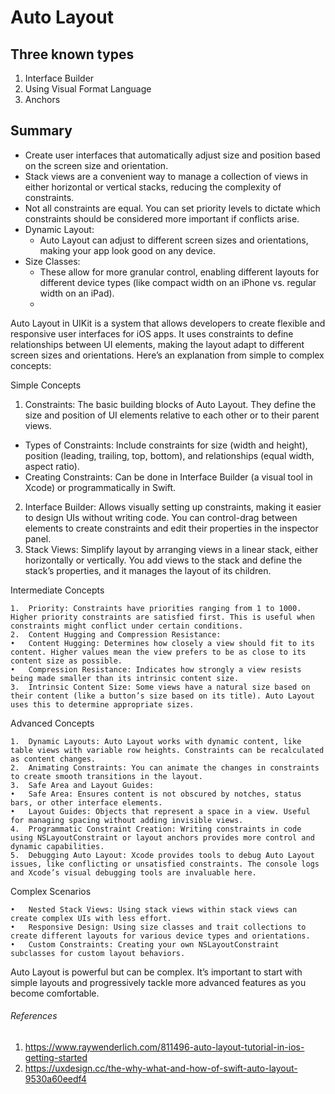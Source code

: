 # Auto Layout

## Three known types

1. Interface Builder
2. Using Visual Format Language
3. Anchors

## Summary 
- Create user interfaces that automatically adjust size and position based on the screen size and orientation.
- Stack views are a convenient way to manage a collection of views in either horizontal or vertical stacks, reducing the complexity of constraints.
- Not all constraints are equal. You can set priority levels to dictate which constraints should be considered more important if conflicts arise.
- Dynamic Layout:
  - Auto Layout can adjust to different screen sizes and orientations, making your app look good on any device.
- Size Classes:
  - These allow for more granular control, enabling different layouts for different device types (like compact width on an iPhone vs. regular width on an iPad).
  - 

Auto Layout in UIKit is a system that allows developers to create flexible and responsive user interfaces for iOS apps. It uses constraints to define relationships between UI elements, making the layout adapt to different screen sizes and orientations. Here’s an explanation from simple to complex concepts:

Simple Concepts

1. Constraints: The basic building blocks of Auto Layout. They define the size and position of UI elements relative to each other or to their parent views.
 - Types of Constraints: Include constraints for size (width and height), position (leading, trailing, top, bottom), and relationships (equal width, aspect ratio).
 - Creating Constraints: Can be done in Interface Builder (a visual tool in Xcode) or programmatically in Swift.
2. Interface Builder: Allows visually setting up constraints, making it easier to design UIs without writing code. You can control-drag between elements to create constraints and edit their properties in the inspector panel.
3. Stack Views: Simplify layout by arranging views in a linear stack, either horizontally or vertically. You add views to the stack and define the stack’s properties, and it manages the layout of its children.

Intermediate Concepts

	1.	Priority: Constraints have priorities ranging from 1 to 1000. Higher priority constraints are satisfied first. This is useful when constraints might conflict under certain conditions.
	2.	Content Hugging and Compression Resistance:
	•	Content Hugging: Determines how closely a view should fit to its content. Higher values mean the view prefers to be as close to its content size as possible.
	•	Compression Resistance: Indicates how strongly a view resists being made smaller than its intrinsic content size.
	3.	Intrinsic Content Size: Some views have a natural size based on their content (like a button’s size based on its title). Auto Layout uses this to determine appropriate sizes.

Advanced Concepts

	1.	Dynamic Layouts: Auto Layout works with dynamic content, like table views with variable row heights. Constraints can be recalculated as content changes.
	2.	Animating Constraints: You can animate the changes in constraints to create smooth transitions in the layout.
	3.	Safe Area and Layout Guides:
	•	Safe Area: Ensures content is not obscured by notches, status bars, or other interface elements.
	•	Layout Guides: Objects that represent a space in a view. Useful for managing spacing without adding invisible views.
	4.	Programmatic Constraint Creation: Writing constraints in code using NSLayoutConstraint or layout anchors provides more control and dynamic capabilities.
	5.	Debugging Auto Layout: Xcode provides tools to debug Auto Layout issues, like conflicting or unsatisfied constraints. The console logs and Xcode’s visual debugging tools are invaluable here.

Complex Scenarios

	•	Nested Stack Views: Using stack views within stack views can create complex UIs with less effort.
	•	Responsive Design: Using size classes and trait collections to create different layouts for various device types and orientations.
	•	Custom Constraints: Creating your own NSLayoutConstraint subclasses for custom layout behaviors.

Auto Layout is powerful but can be complex. It’s important to start with simple layouts and progressively tackle more advanced features as you become comfortable.

###### References
1. https://www.raywenderlich.com/811496-auto-layout-tutorial-in-ios-getting-started
2. https://uxdesign.cc/the-why-what-and-how-of-swift-auto-layout-9530a60eedf4
